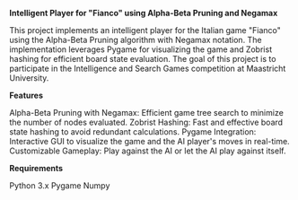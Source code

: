 
****Intelligent Player for "Fianco" using Alpha-Beta Pruning and Negamax****

This project implements an intelligent player for the Italian game "Fianco" using the Alpha-Beta Pruning algorithm with Negamax notation. The implementation leverages Pygame for visualizing the game and Zobrist hashing for efficient board state evaluation. The goal of this project is to participate in the Intelligence and Search Games competition at Maastricht University.

**Features**

Alpha-Beta Pruning with Negamax: Efficient game tree search to minimize the number of nodes evaluated.
Zobrist Hashing: Fast and effective board state hashing to avoid redundant calculations.
Pygame Integration: Interactive GUI to visualize the game and the AI player's moves in real-time.
Customizable Gameplay: Play against the AI or let the AI play against itself.

**Requirements**

Python 3.x
Pygame
Numpy
